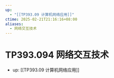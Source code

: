 ```yaml
---
up:
  - "[[TP393.09 计算机网络应用]]"
ctime: 2025-02-21T21:16:16+08:00
aliases:
  - 网络交互技术
---
```


# TP393.094 网络交互技术

- up: [[TP393.09 计算机网络应用]]
